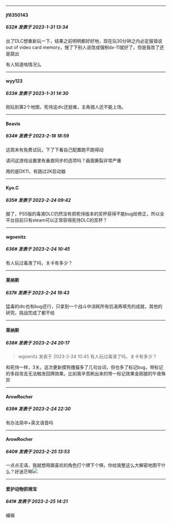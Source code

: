 
*****

####  jf8350143  
##### 632#       发表于 2023-1-31 13:34

出了DLC想重新玩一下，结果之前明明都好好地，现在玩30分钟之内必定报错说out of video card memory，搜了下别人说改成强制dx-11就好了，但是我改了还是跳出

有人知道啥情况么 


*****

####  wyy123  
##### 633#       发表于 2023-1-31 14:30

刚玩到第2个地图，死侍这dlc还挺难，主角猎人还不能上场。

*****

####  Beavis  
##### 634#       发表于 2023-2-18 18:59

这周末有免费试玩，下了下看自己配置跑不跑得动

请问这游戏设置里有垂直同步的选项吗？画面撕裂非常严重

用的是DX11，有跳过2K启动器

*****

####  Kyo.C  
##### 635#       发表于 2023-2-24 09:42

服了，PS5版的毒液DLC仍然没有把死侍版本的奖杯获得不能bug给修正，所以全平台目前只有steam可以正常获得死侍DLC的奖杯？


*****

####  wgoenitz  
##### 636#       发表于 2023-2-24 10:45

有人玩过毒液了吗，关卡有多少？


*****

####  莱纳斯  
##### 637#       发表于 2023-2-24 19:43

猛毒的dlc也有bug还行，只拿到一个战斗中消耗所有饥渴再填充的成就，其他的研究，挑战完成了都不给


*****

####  莱纳斯  
##### 638#       发表于 2023-2-24 20:17

<blockquote>wgoenitz 发表于 2023-2-24 10:45
有人玩过毒液了吗，关卡有多少？</blockquote>
和死侍一样，3关。这次更新摸狗撸猫多了几句台词，但也多了标记bug，带标记的多段攻击无法触发回牌效果。比如我辛苦刷出来的带一标记效果金刚狼的午夜殊异


*****

####  ArowRocher  
##### 639#       发表于 2023-2-24 22:30

有办法简中+英文语音吗


*****

####  ArowRocher  
##### 640#       发表于 2023-2-25 13:53

一点点无语，我就想用跟喜欢的角色打个牌下个棋，你给我整这么大解密地图干什么？好迷茫啊<img src="https://static.saraba1st.com/image/smiley/face2017/099.png" referrerpolicy="no-referrer">


*****

####  爱护动物抓根宝  
##### 641#       发表于 2023-2-25 14:21

编辑


